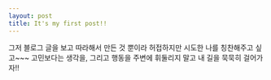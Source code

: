```yaml
---
layout: post
title: It's my first post!!
---
```

그저 블로그 글을 보고 따라해서 만든 것 뿐이라 허접하지만
시도한 나를 칭찬해주고 싶고~~~
고민보다는 생각을, 그리고 행동을
주변에 휘둘리지 말고 내 길을 묵묵히 걸어가자!!
